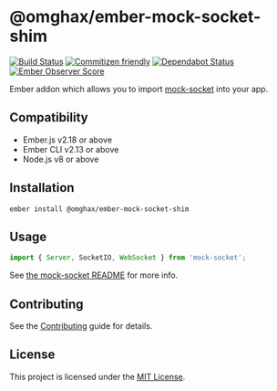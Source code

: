 # @omghax/ember-mock-socket-shim

[![Build Status](https://travis-ci.org/omghax/ember-mock-socket-shim.svg?branch=master)](https://travis-ci.org/omghax/ember-mock-socket-shim)
[![Commitizen friendly](https://img.shields.io/badge/commitizen-friendly-brightgreen.svg)](http://commitizen.github.io/cz-cli/)
[![Dependabot Status](https://api.dependabot.com/badges/status?host=github&repo=omghax/ember-mock-socket-shim)](https://dependabot.com)
[![Ember Observer Score](https://emberobserver.com/badges/-omghax-ember-mock-socket-shim.svg)](https://emberobserver.com/addons/@omghax/ember-mock-socket-shim)

Ember addon which allows you to import [mock-socket](https://github.com/thoov/mock-socket) into your app.

## Compatibility

- Ember.js v2.18 or above
- Ember CLI v2.13 or above
- Node.js v8 or above

## Installation

```
ember install @omghax/ember-mock-socket-shim
```

## Usage

```js
import { Server, SocketIO, WebSocket } from 'mock-socket';
```

See [the mock-socket README](https://github.com/thoov/mock-socket/blob/master/README.md) for more info.

## Contributing

See the [Contributing](CONTRIBUTING.md) guide for details.

## License

This project is licensed under the [MIT License](LICENSE.md).
